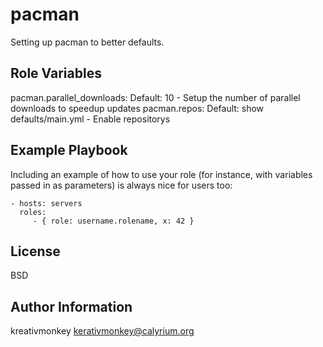 pacman
=========

Setting up pacman to better defaults.


Role Variables
--------------

pacman.parallel_downloads: <int> Default: 10 - Setup the number of parallel downloads to speedup updates
pacman.repos: <list> Default: show defaults/main.yml - Enable repositorys

Example Playbook
----------------

Including an example of how to use your role (for instance, with variables passed in as parameters) is always nice for users too:

    - hosts: servers
      roles:
         - { role: username.rolename, x: 42 }

License
-------

BSD

Author Information
------------------

kreativmonkey <kerativmonkey@calyrium.org>